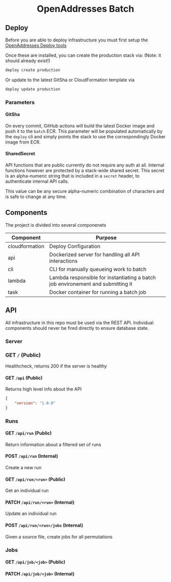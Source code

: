 <h1 align=center>OpenAddresses Batch</h1>

## Deploy

Before you are able to deploy infrastructure you must first setup the [OpenAddresses Deploy tools](https://github.com/openaddresses/deploy)

Once these are installed, you can create the production stack via:
(Note: it should already exist!)

```sh
deploy create production
```

Or update to the latest GitSha or CloudFormation template via

```sh
deploy update production
```

### Parameters

#### GitSha

On every commit, GitHub actions will build the latest Docker image and push it to the `batch` ECR.
This parameter will be populated automatically by the `deploy` cli and simply points the stack
to use the correspondingly Docker image from ECR.

#### SharedSecret

API functions that are public currently do not require any auth at all. Internal functions however are protected
by a stack-wide shared secret. This secret is an alpha-numeric string that is included in a `secret` header, to
authenticate internal API calls.

This value can be any secure alpha-numeric combination of characters and is safe to change at any time.

## Components

The project is divided into several componenets

| Component | Purpose |
| --------- | ------- |
| cloudformation | Deploy Configuration |
| api | Dockerized server for handling all API interactions |
| cli | CLI for manually queueing work to batch |
| lambda | Lambda responsible for instantiating a batch job environement and submitting it |
| task | Docker container for running a batch job |

## API

All infrastructure in this repo must be used via the REST API. Individual
components should never be fired directly to ensure database state.

### Server

### GET `/` (Public)

Healthcheck, returns 200 if the server is healthy

#### GET `/api` (Public)

Returns high level info about the API

```JSON
{
    "version": "1.0.0"
}
```

### Runs

#### GET `/api/run` (Public)

Return information about a filtered set of runs

#### POST `/api/run` (Internal)

Create a new run

#### GET `/api/run/<run>` (Public)

Get an individual run

#### PATCH `/api/run/<run>` (Internal)

Update an individual run

#### POST `/api/run/<run>/jobs` (Internal)

Given a source file, create jobs for all permutations

### Jobs

#### GET `/api/job/<job>` (Public)

#### PATCH `/api/job/<job>` (Internal)

